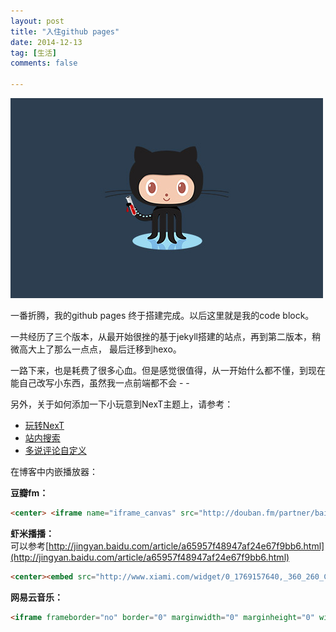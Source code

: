 ```yaml
---
layout: post
title: "入住github pages"
date: 2014-12-13
tag: [生活]
comments: false

---
```


![pic](/images/posts/githubpages.jpg)

一番折腾，我的github pages 终于搭建完成。以后这里就是我的code block。

一共经历了三个版本，从最开始很挫的基于jekyll搭建的站点，再到第二版本，稍微高大上了那么一点点，
最后迁移到hexo。

一路下来，也是耗费了很多心血。但是感觉很值得，从一开始什么都不懂，到现在能自己改写小东西，虽然我一点前端都不会 - -

另外，关于如何添加一下小玩意到NexT主题上，请参考：  

- [玩转NexT](http://jijiaxin89.com/2015/08/21/%E7%8E%A9%E8%BD%AChexo%E5%8D%9A%E5%AE%A2%E4%B9%8Bnext/)  
- [站内搜索](http://lizhuolun.com/posts/%E4%B8%BAhexo-next%E4%B8%BB%E9%A2%98%E6%B7%BB%E5%8A%A0tinysou-Swiftype-%E7%AB%99%E5%86%85%E6%90%9C%E7%B4%A2/)
- [多说评论自定义](http://wsgzao.github.io/post/duoshuo/)

在博客中内嵌播放器：

**豆瓣fm：**  
```html
<center> <iframe name="iframe_canvas" src="http://douban.fm/partner/baidu/doubanradio" scrolling="no" frameborder="0" width="400" height="200"></iframe> </center>
```

**虾米播播：**  
可以参考[http://jingyan.baidu.com/article/a65957f48947af24e67f9bb6.html](http://jingyan.baidu.com/article/a65957f48947af24e67f9bb6.html)

```html
<center><embed src="http://www.xiami.com/widget/0_1769157640,_360_260_CD5C5C_808080_1/multiPlayer.swf" type="application/x-shockwave-flash" width="360" height="175" wmode="transparent"></embed></center>
```

**网易云音乐：**  
```html
<iframe frameborder="no" border="0" marginwidth="0" marginheight="0" width=330 height=86 src="http://music.163.com/outchain/player?type=2&id=28287199&auto=1&height=66"></iframe>
```
